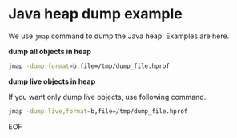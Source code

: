 # Java heap dump example
We use `jmap` command to dump the Java heap. Examples are here.

**dump all objects in heap**
```bash
jmap -dump,format=b,file=/tmp/dump_file.hprof
```


**dump live objects in heap**

If you want only dump live objects, use following command.
```bash
jmap -dump:live,format=b,file=/tmp/dump_file.hprof
```

EOF
